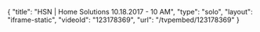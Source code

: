 {
    "title": "HSN | Home Solutions 10.18.2017 - 10 AM",
    "type": "solo",
    "layout": "iframe-static",
    "videoId": "123178369",
    "url": "\/tvpembed\/123178369"
}